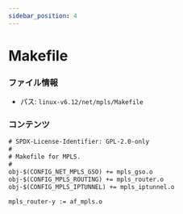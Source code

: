 ```yaml
---
sidebar_position: 4
---
```

# Makefile

### ファイル情報

- パス: `linux-v6.12/net/mpls/Makefile`

### コンテンツ

```txt
# SPDX-License-Identifier: GPL-2.0-only
#
# Makefile for MPLS.
#
obj-$(CONFIG_NET_MPLS_GSO) += mpls_gso.o
obj-$(CONFIG_MPLS_ROUTING) += mpls_router.o
obj-$(CONFIG_MPLS_IPTUNNEL) += mpls_iptunnel.o

mpls_router-y := af_mpls.o

```
